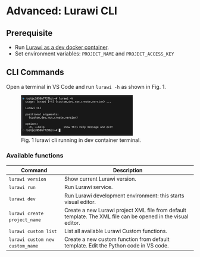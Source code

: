 # Advanced: Lurawi CLI

## Prerequisite

* Run [Lurawi as a dev docker container](LurawiDevContainer.md).
* Set environment variables: ```PROJECT_NAME``` and ```PROJECT_ACCESS_KEY```

## CLI Commands

Open a terminal in VS Code and run ```lurawi -h``` as shown in Fig. 1.

<figure>
    <img src="images/lurawicli.png"
         alt="Lurawi CLI" width="300px"
         />
    <figcaption>Fig. 1 lurawi cli running in dev container terminal.</figcaption>
</figure>

### Available functions

|Command|Description|
|----|------------|
|```lurawi version```|Show current Lurawi version.|
|```lurawi run```|Run Lurawi service.|
|```lurawi dev```|Run Lurawi development environment: this starts visual editor.|
|```lurawi create project_name```|Create a new Lurawi project XML file from default template. The XML file can be opened in the visual editor.|
|```lurawi custom list```|List all available Lurawi Custom functions.|
|```lurawi custom new custom_name```|Create a new custom function from default template. Edit the Python code in VS code.|
 